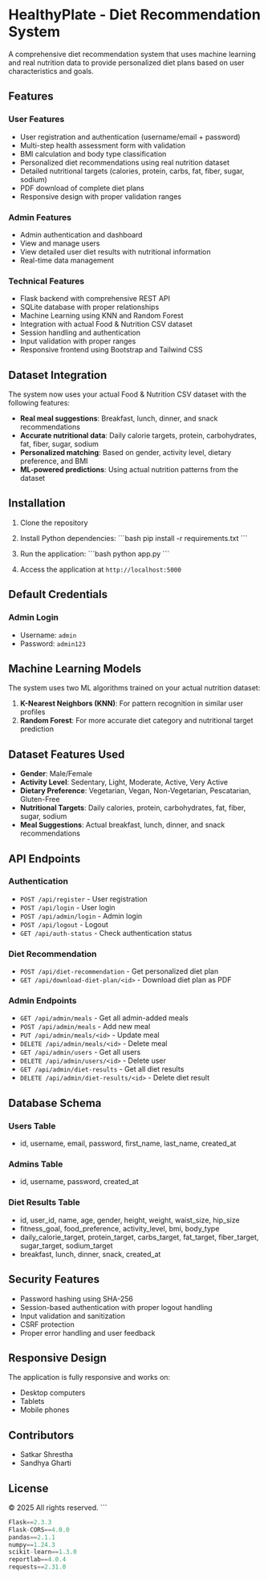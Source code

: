 # HealthyPlate - Diet Recommendation System

A comprehensive diet recommendation system that uses machine learning and real nutrition data to provide personalized diet plans based on user characteristics and goals.

## Features

### User Features
- User registration and authentication (username/email + password)
- Multi-step health assessment form with validation
- BMI calculation and body type classification
- Personalized diet recommendations using real nutrition dataset
- Detailed nutritional targets (calories, protein, carbs, fat, fiber, sugar, sodium)
- PDF download of complete diet plans
- Responsive design with proper validation ranges

### Admin Features
- Admin authentication and dashboard
- View and manage users
- View detailed user diet results with nutritional information
- Real-time data management

### Technical Features
- Flask backend with comprehensive REST API
- SQLite database with proper relationships
- Machine Learning using KNN and Random Forest
- Integration with actual Food & Nutrition CSV dataset
- Session handling and authentication
- Input validation with proper ranges
- Responsive frontend using Bootstrap and Tailwind CSS

## Dataset Integration

The system now uses your actual Food & Nutrition CSV dataset with the following features:
- **Real meal suggestions**: Breakfast, lunch, dinner, and snack recommendations
- **Accurate nutritional data**: Daily calorie targets, protein, carbohydrates, fat, fiber, sugar, sodium
- **Personalized matching**: Based on gender, activity level, dietary preference, and BMI
- **ML-powered predictions**: Using actual nutrition patterns from the dataset

## Installation

1. Clone the repository
2. Install Python dependencies:
   \`\`\`bash
   pip install -r requirements.txt
   \`\`\`

3. Run the application:
   \`\`\`bash
   python app.py
   \`\`\`

4. Access the application at `http://localhost:5000`

## Default Credentials

### Admin Login
- Username: `admin`
- Password: `admin123`


## Machine Learning Models

The system uses two ML algorithms trained on your actual nutrition dataset:
1. **K-Nearest Neighbors (KNN)**: For pattern recognition in similar user profiles
2. **Random Forest**: For more accurate diet category and nutritional target prediction

## Dataset Features Used

- **Gender**: Male/Female
- **Activity Level**: Sedentary, Light, Moderate, Active, Very Active
- **Dietary Preference**: Vegetarian, Vegan, Non-Vegetarian, Pescatarian, Gluten-Free
- **Nutritional Targets**: Daily calories, protein, carbohydrates, fat, fiber, sugar, sodium
- **Meal Suggestions**: Actual breakfast, lunch, dinner, and snack recommendations

## API Endpoints

### Authentication
- `POST /api/register` - User registration
- `POST /api/login` - User login
- `POST /api/admin/login` - Admin login
- `POST /api/logout` - Logout
- `GET /api/auth-status` - Check authentication status

### Diet Recommendation
- `POST /api/diet-recommendation` - Get personalized diet plan
- `GET /api/download-diet-plan/<id>` - Download diet plan as PDF

### Admin Endpoints
- `GET /api/admin/meals` - Get all admin-added meals
- `POST /api/admin/meals` - Add new meal
- `PUT /api/admin/meals/<id>` - Update meal
- `DELETE /api/admin/meals/<id>` - Delete meal
- `GET /api/admin/users` - Get all users
- `DELETE /api/admin/users/<id>` - Delete user
- `GET /api/admin/diet-results` - Get all diet results
- `DELETE /api/admin/diet-results/<id>` - Delete diet result

## Database Schema

### Users Table
- id, username, email, password, first_name, last_name, created_at

### Admins Table
- id, username, password, created_at


### Diet Results Table
- id, user_id, name, age, gender, height, weight, waist_size, hip_size
- fitness_goal, food_preference, activity_level, bmi, body_type
- daily_calorie_target, protein_target, carbs_target, fat_target, fiber_target, sugar_target, sodium_target
- breakfast, lunch, dinner, snack, created_at

## Security Features

- Password hashing using SHA-256
- Session-based authentication with proper logout handling
- Input validation and sanitization
- CSRF protection
- Proper error handling and user feedback

## Responsive Design

The application is fully responsive and works on:
- Desktop computers
- Tablets
- Mobile phones

## Contributors

- Satkar Shrestha
- Sandhya Gharti

## License

© 2025 All rights reserved.
\`\`\`

```python file="requirements.txt"
Flask==2.3.3
Flask-CORS==4.0.0
pandas==2.1.1
numpy==1.24.3
scikit-learn==1.3.0
reportlab==4.0.4
requests==2.31.0
